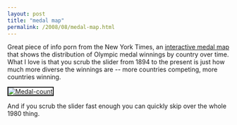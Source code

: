 ```yaml
---
layout: post
title: "medal map"
permalink: /2008/08/medal-map.html
---
```


<p>Great piece of info porn from the New York Times, an <a href="http://www.nytimes.com/interactive/2008/08/04/sports/olympics/20080804_MEDALCOUNT_MAP.html">interactive medal map</a> that shows the distribution of Olympic medal winnings by country over time. What I love is that you scrub the slider from 1894 to the present is just how much more diverse the winnings are -- more countries competing, more countries winning.</p>

<p><a href="http://www.nytimes.com/interactive/2008/08/04/sports/olympics/20080804_MEDALCOUNT_MAP.html"><img  class="at-xid-6a00d8341c4f5f53ef00e553cf7f418833" alt="Medal-count" title="Medal-count" src="http://sippey.typepad.com/.a/6a00d8341c4f5f53ef00e553cf7f418833-800wi" border="2"></a></p>

<p>And if you scrub the slider fast enough you can quickly skip over the whole 1980 thing.</p>



